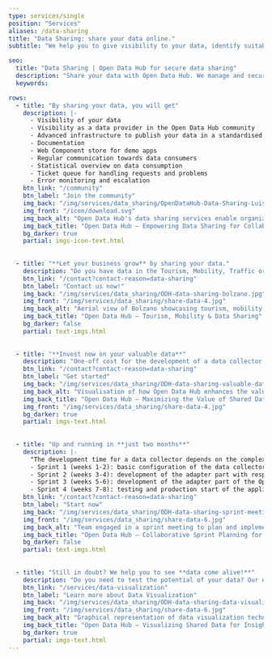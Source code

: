 ```yaml
---
type: services/single
position: "Services"
aliases: /data-sharing
title: "Data Sharing: share your data online."
subtitle: "We help you to give visibility to your data, identify suitable formats, processing algorithms and licences and to use technologies known by application developers."

seo:
  title: "Data Sharing | Open Data Hub for secure data sharing"
  description: "Share your data with Open Data Hub. We manage and securely distribute your datasets, ensuring seamless access for collaboration and innovative applications."
  keywords:

rows:
  - title: "By sharing your data, you will get"
    description: |-
      - Visibility of your data
      - Visibility as a data provider in the Open Data Hub community
      - Advanced infrastructure to publish your data in a standardised way
      - Documentation
      - Web Component store for demo apps
      - Regular communication towards data consumers
      - Statistical overview on data consumption
      - Ticket queue for handling requests and problems
      - Error monitoring and escalation
    btn_link: "/community"
    btn_label: "Join the community"
    img_back: "/img/services/data_sharing/OpenDataHub-Data-Sharing-Luisa-by-Tania-Marcadella-3779.jpg"
    img_front: "/icon/download.svg"
    img_back_alt: "Open Data Hub's data sharing services enable organizations to securely share and access datasets, fostering collaborative innovation."
    img_back_title: "Open Data Hub – Empowering Data Sharing for Collaborative Innovation"
    bg_darker: true
    partial: imgs-icon-text.html
  
  
  - title: "**Let your business grow** by sharing your data."
    description: "Do you have data in the Tourism, Mobility, Traffic or Weather domains? Or any other data you think may be useful to the Open Data Hub Community?"
    btn_link: "/contact?contact-reason=data-sharing"
    btn_label: "Contact us now!"
    img_back: "/img/services/data_sharing/ODH-data-sharing-bolzano.jpg"
    img_front: "/img/services/data_sharing/share-data-4.jpg"
    img_back_alt: "Aerial view of Bolzano showcasing tourism, mobility, traffic and weather, highlighting the power of data sharing for a smarter city."
    img_back_title: "Open Data Hub – Tourism, Mobility & Data Sharing"
    bg_darker: false
    partial: text-imgs.html
  
  
  - title: "**Invest now on your valuable data**"
    description: "One-off cost for the development of a data collector that automatically queries the source API and returns the data according to the data structure of the Open Data Hub"
    btn_link: "/contact?contact-reason=data-sharing"
    btn_label: "Get started"
    img_back: "/img/services/data_sharing/ODH-data-sharing-valuable-data.jpg"
    img_back_alt: "Visualisation of how Open Data Hub enhances the value of shared datasets for community benefit."
    img_back_title: "Open Data Hub – Maximizing the Value of Shared Data"
    img_front: "/img/services/data_sharing/share-data-4.jpg"
    bg_darker: true
    partial: imgs-text.html
  
  
  - title: "Up and running in **just two months**"
    description: |-
      "The development time for a data collector depends on the complexity of the shared data. Typically, the development time is around 2 months,   which we usually break down into 4 sprints:
      - Sprint 1 (weeks 1-2): basic configuration of the data collector
      - Sprint 2 (weeks 3-4): development of the adapter part with respect to the customer’s API
      - Sprint 3 (weeks 5-6): development of the adapter part of the Open Data Hub API
      - Sprint 4 (weeks 7-8): testing and production start of the application"
    btn_link: "/contact?contact-reason=data-sharing"
    btn_label: "Start now"
    img_back: "/img/services/data_sharing/ODH-data-sharing-sprint-meeting.jpg"
    img_front: "/img/services/data_sharing/share-data-6.jpg"
    img_back_alt: "Team engaged in a sprint meeting to plan and implement data sharing strategies within Open Data Hub."
    img_back_title: "Open Data Hub – Collaborative Sprint Planning for Data Sharing"
    bg_darker: false
    partial: text-imgs.html
  
  
  - title: "Still in doubt? We help you to see **data come alive!**"
    description: "Do you need to test the potential of your data? Our experts will help you to test your idea and make it concrete with the Data Visualization service."
    btn_link: "/services/data-visualization"
    btn_label: "Learn more about Data Visualization"
    img_back: "/img/services/data_sharing/ODH-data-sharing-data-visualization.jpg"
    img_front: "/img/services/data_sharing/share-data-6.jpg"
    img_back_alt: "Graphical representation of data visualization techniques applied to shared datasets in Open Data Hub."
    img_back_title: "Open Data Hub – Visualizing Shared Data for Insights"
    bg_darker: true
    partial: imgs-text.html
---
```

